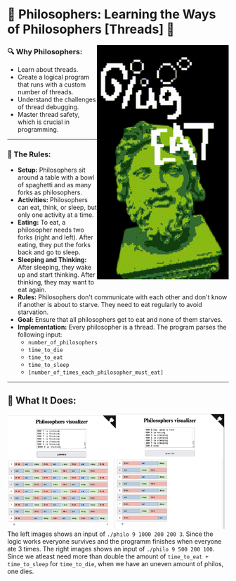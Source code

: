 # 🗿 Philosophers: Learning the Ways of Philosophers [Threads] 🗿

<img src="readme/philo_animate.gif" align="right" width="300px">

### 🔍 Why Philosophers:
- Learn about threads.
- Create a logical program that runs with a custom number of threads.
- Understand the challenges of thread debugging.
- Master thread safety, which is crucial in programming.

---


### 📜 The Rules:

- **Setup:** Philosophers sit around a table with a bowl of spaghetti and as many forks as philosophers.
- **Activities:** Philosophers can eat, think, or sleep, but only one activity at a time.
- **Eating:** To eat, a philosopher needs two forks (right and left). After eating, they put the forks back and go to sleep.
- **Sleeping and Thinking:** After sleeping, they wake up and start thinking. After thinking, they may want to eat again.
- **Rules:** Philosophers don't communicate with each other and don't know if another is about to starve. They need to eat regularly to avoid starvation.
- **Goal:** Ensure that all philosophers get to eat and none of them starves.
- **Implementation:** Every philosopher is a thread. The program parses the following input:
  - `number_of_philosophers`
  - `time_to_die`
  - `time_to_eat`
  - `time_to_sleep`
  - `[number_of_times_each_philosopher_must_eat]`

---

## 🧘 What It Does:

<img src="readme/forever.png" width="49%"><img src="readme/rip8.png" width="49%">
The left images shows an input of `./philo 9 1000 200 200 3`. Since the logic works everyone survives and the programm finishes when everyone ate 3 times.
The right images shows an input of `./philo 9 500 200 100`. Since we atleast need more than double the amount of `time_to_eat + time_to_sleep` for `time_to_die`, when we have an uneven amount of philos, one dies.
